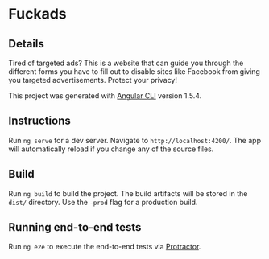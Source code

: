 # Fuckads

## Details

Tired of targeted ads? This is a website that can guide you through the different forms you have to fill out to disable sites like Facebook from giving you targeted advertisements. Protect your privacy!

This project was generated with [Angular CLI](https://github.com/angular/angular-cli) version 1.5.4.

## Instructions

Run `ng serve` for a dev server. Navigate to `http://localhost:4200/`. The app will automatically reload if you change any of the source files.

## Build

Run `ng build` to build the project. The build artifacts will be stored in the `dist/` directory. Use the `-prod` flag for a production build.

## Running end-to-end tests

Run `ng e2e` to execute the end-to-end tests via [Protractor](http://www.protractortest.org/).

